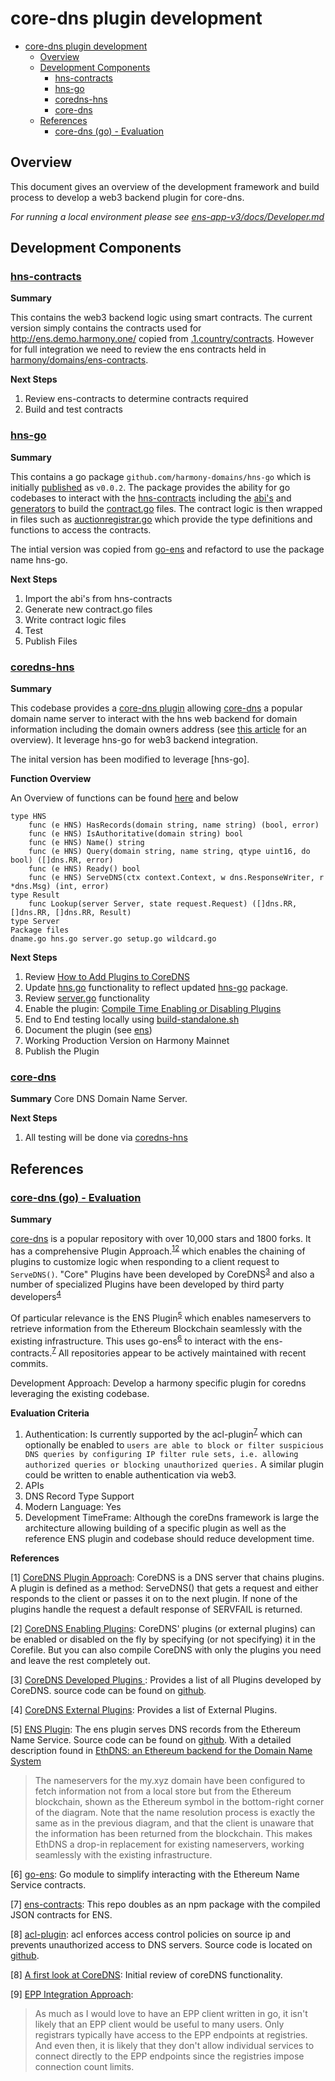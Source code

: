 # core-dns plugin development

- [core-dns plugin development](#core-dns-plugin-development)
  - [Overview](#overview)
  - [Development Components](#development-components)
    - [hns-contracts](#hns-contracts)
    - [hns-go](#hns-go)
    - [coredns-hns](#coredns-hns)
    - [core-dns](#core-dns)
  - [References](#references)
    - [core-dns (go) - Evaluation](#core-dns-go---evaluation)


## Overview

This document gives an overview of the development framework and build process to develop a web3 backend plugin for core-dns. 

*For running a local environment please see [ens-app-v3/docs/Developer.md](https://github.com/harmony-domains/ens-app-v3/blob/multichain-docker-simplified/docs/Developer.md)*

## Development Components

### [hns-contracts](https://github.com/harmony-domains/hns-contracts)

**Summary**

This contains the web3 backend logic using smart contracts. The current version simply contains the contracts used for http://ens.demo.harmony.one/ copied from [.1.country/contracts](https://github.com/polymorpher/.1.country/tree/main/contracts). However for full integration we need to review the ens contracts held in [harmony/domains/ens-contracts](https://github.com/harmony-domains/ens-contracts). 

**Next Steps**

1. Review ens-contracts to determine contracts required
2. Build and test contracts


### [hns-go](https://github.com/harmony-domains/hns-go)

**Summary**

This contains a go package `github.com/harmony-domains/hns-go` which is initially [published](https://go.dev/doc/modules/publishing) as `v0.0.2`. The package provides the ability for go codebases to interact with the [hns-contracts](#hns-contracts) including the [abi's](https://github.com/harmony-domains/hns-go/blob/main/contracts/auctionregistrar/contract.abi) and [generators](https://github.com/harmony-domains/hns-go/blob/main/contracts/auctionregistrar/generate.go) to build the [contract.go](https://github.com/harmony-domains/hns-go/blob/main/contracts/auctionregistrar/contract.go) files. The contract logic is then wrapped in files such as [auctionregistrar.go](https://github.com/harmony-domains/hns-go/blob/main/contracts/auctionregistrar/contract.go) which provide the type definitions and functions to access the contracts.

The intial version was copied from [go-ens](https://github.com/wealdtech/go-ens) and refactord to use the package name hns-go. 

**Next Steps**
1. Import the abi's from hns-contracts
2. Generate new contract.go files
3. Write contract logic files 
4. Test
5. Publish Files


### [coredns-hns](https://github.com/harmony-domains/coredns-hns)

**Summary**

This codebase provides a [core-dns plugin](https://coredns.io/2016/12/19/writing-plugins-for-coredns/) allowing [core-dns](https://github.com/coredns/coredns) a popular domain name server to interact with the hns web backend for domain information including the domain owners address (see [this article](http://www.wealdtech.com/articles/ethdns-an-ethereum-backend-for-the-domain-name-system/) for an overview). It leverage hns-go for web3 backend integration.

The inital version has been modified to leverage [hns-go].

**Function Overview**

An Overview of functions can be found [here](./assets/hns-go-docs.pdf) and below
```
type HNS
    func (e HNS) HasRecords(domain string, name string) (bool, error)
    func (e HNS) IsAuthoritative(domain string) bool
    func (e HNS) Name() string
    func (e HNS) Query(domain string, name string, qtype uint16, do bool) ([]dns.RR, error)
    func (e HNS) Ready() bool
    func (e HNS) ServeDNS(ctx context.Context, w dns.ResponseWriter, r *dns.Msg) (int, error)
type Result
    func Lookup(server Server, state request.Request) ([]dns.RR, []dns.RR, []dns.RR, Result)
type Server
Package files
dname.go hns.go server.go setup.go wildcard.go
```

**Next Steps**
1. Review [How to Add Plugins to CoreDNS](https://coredns.io/2017/03/01/how-to-add-plugins-to-coredns/)
2. Update [hns.go](https://github.com/harmony-domains/coredns-hns/blob/main/hns.go) functionality to reflect updated [hns-go](#hns-go) package.
3. Review [server.go](https://github.com/harmony-domains/coredns-hns/blob/main/server.go) functionality
4. Enable the plugin: [Compile Time Enabling or Disabling Plugins](https://coredns.io/2017/07/25/compile-time-enabling-or-disabling-plugins/)
5. End to End testing locally using [build-standalone.sh](https://github.com/harmony-domains/coredns-hns/blob/main/build-standalone.sh)
6. Document the plugin (see [ens](https://coredns.io/explugins/ens/))
7. Working Production Version on Harmony Mainnet
8. Publish the Plugin 

### [core-dns](https://github.com/harmony-domains/coredns)

**Summary**
Core DNS Domain Name Server. 

**Next Steps**
1. All testing will be done via [coredns-hns](#coredns-hns)



## References

### [core-dns (go) - Evaluation](https://github.com/harmony-domains/hns-implementation/blob/main/docs/ARCHITECTURE.md#core-dns-go---ranking-1)

**Summary**

[core-dns](https://github.com/coredns/coredns) is a popular repository with over 10,000 stars and 1800 forks. It has a comprehensive Plugin Approach.<sup>[1](#cd1)</sup><sup>[2](#cd2)</sup> which enables the chaining of plugins to customize logic when responding to a client request to `ServeDNS()`. "Core" Plugins have been developed by CoreDNS<sup>[3](#cd3)</sup> and also a number of specialized Plugins have been developed by third party developers<sup>[4](#cd4)</sup>

Of particular relevance is the ENS Plugin<sup>[5](#cd5)</sup> which enables nameservers to retrieve information from the Ethereum Blockchain seamlessly with the existing infrastructure. This uses go-ens<sup>[6](#cd6)</sup> to interact with the ens-contracts.<sup>[7](#cd7)</sup> All repositories appear to be actively maintained with recent commits.

Development Approach: Develop a harmony specific plugin for coredns leveraging the existing codebase.

**Evaluation Criteria**

1. Authentication: Is currently supported by the acl-plugin<sup>[7](#cd7)</sup> which can optionally be enabled to `users are able to block or filter suspicious DNS queries by configuring IP filter rule sets, i.e. allowing authorized queries or blocking unauthorized queries.` A similar plugin could be written to enable authentication via web3.
2. APIs
3. DNS Record Type Support
4. Modern Language: Yes
5. Development TimeFrame: Although the coreDns framework is large the architecture allowing building of a specific plugin as well as the reference ENS plugin and codebase should reduce development time.



**References**

<a name="cd1">[1]</a>  [CoreDNS Plugin Approach](https://coredns.io/2017/03/01/how-to-add-plugins-to-coredns/): CoreDNS is a DNS server that chains plugins. A plugin is defined as a method: ServeDNS() that gets a request and either responds to the client or passes it on to the next plugin. If none of the plugins handle the request a default response of SERVFAIL is returned.

<a name="cd2">[2]</a>  [CoreDNS Enabling Plugins](https://coredns.io/2017/07/25/compile-time-enabling-or-disabling-plugins/): CoreDNS' plugins (or external plugins) can be enabled or disabled on the fly by specifying (or not specifying) it in the Corefile. But you can also compile CoreDNS with only the plugins you need and leave the rest completely out.

<a name="cd3">[3]</a>  [CoreDNS Developed Plugins ](https://coredns.io/plugins/): Provides a list of all Plugins developed by CoreDNS. source code can be found on [github](https://github.com/coredns/coredns/tree/master/plugin).

<a name="cd4">[4]</a>  [CoreDNS External Plugins](https://coredns.io/explugins/): Provides a list of External Plugins.

<a name="cd5">[5]</a>  [ENS Plugin](https://coredns.io/explugins/ens/): The ens plugin serves DNS records from the Ethereum Name Service. Source code can be found on [github](https://github.com/wealdtech/coredns-ens). With a detailed description found in [EthDNS: an Ethereum backend for the Domain Name System](http://www.wealdtech.com/articles/ethdns-an-ethereum-backend-for-the-domain-name-system/)

> The nameservers for the my.xyz domain have been configured to fetch information not from a local store but from the Ethereum blockchain, shown as the Ethereum symbol in the bottom-right corner of the diagram. Note that the name resolution process is exactly the same as in the previous diagram, and that the client is unaware that the information has been returned from the blockchain. This makes EthDNS a drop-in replacement for existing nameservers, working seamlessly with the existing infrastructure.

<a name="cd6">[6]</a> [go-ens](https://github.com/wealdtech/go-ens): Go module to simplify interacting with the Ethereum Name Service contracts.

<a name="cd7">[7]</a> [ens-contracts](https://github.com/ensdomains/ens-contracts): This repo doubles as an npm package with the compiled JSON contracts for ENS.

<a name="cd8">[8]</a> [acl-plugin](https://coredns.io/plugins/acl/): acl enforces access control policies on source ip and prevents unauthorized access to DNS servers. Source code is located on [github](https://github.com/coredns/coredns/tree/master/plugin/acl).

<a name="cd9">[8]</a>  [A first look at CoreDNS](https://jpmens.net/2017/09/09/coredns/): Initial review of coreDNS functionality.

<a name="cd10">[9]</a>  [EPP Integration Approach](https://github.com/coredns/coredns/issues/131): 
> As much as I would love to have an EPP client written in go, it isn't likely that an EPP client would be useful to many users. Only registrars typically have access to the EPP endpoints at registries. And even then, it is likely that they don't allow individual services to connect directly to the EPP endpoints since the registries impose connection count limits.